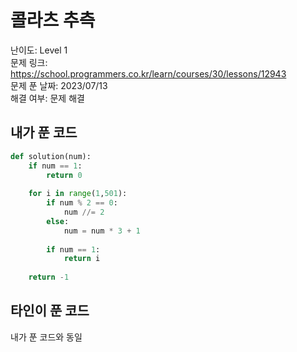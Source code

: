 # 콜라츠 추측

난이도: Level 1  
문제 링크: https://school.programmers.co.kr/learn/courses/30/lessons/12943  
문제 푼 날짜: 2023/07/13  
해결 여부: 문제 해결  

## 내가 푼 코드

```python
def solution(num):
    if num == 1:
        return 0
    
    for i in range(1,501):
        if num % 2 == 0:
            num //= 2
        else:
            num = num * 3 + 1
        
        if num == 1:
            return i
    
    return -1
```

## 타인이 푼 코드

내가 푼 코드와 동일
